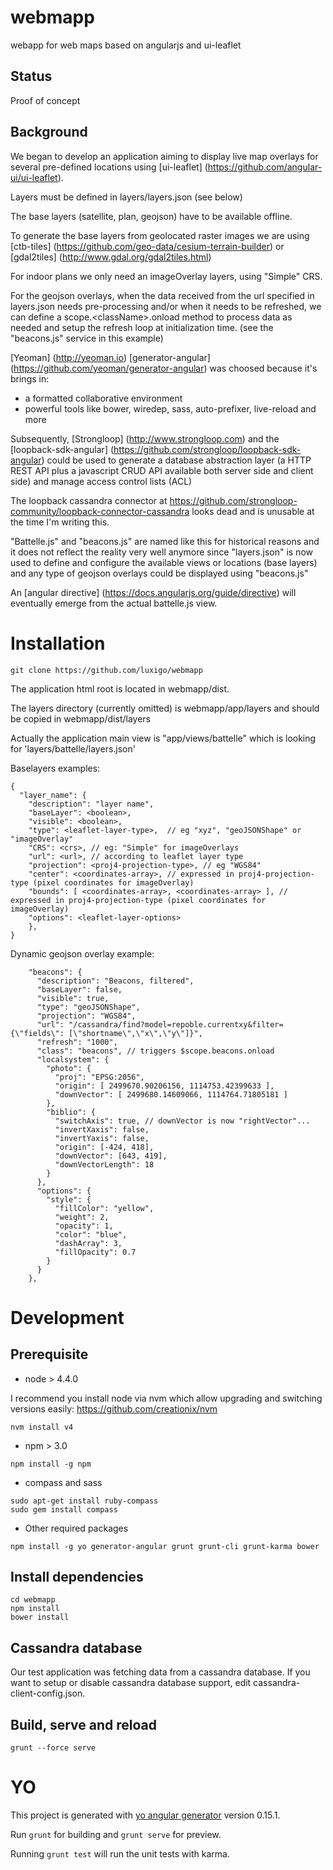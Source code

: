 # webmapp
webapp for web maps based on angularjs and ui-leaflet

## Status
Proof of concept

## Background
We began to develop an application aiming to display live map overlays for several pre-defined locations using [ui-leaflet] (https://github.com/angular-ui/ui-leaflet).

Layers must be defined in layers/layers.json (see below)

The base layers (satellite, plan, geojson) have to be available offline.

To generate the base layers from geolocated raster images we are using [ctb-tiles] (https://github.com/geo-data/cesium-terrain-builder) or [gdal2tiles] (http://www.gdal.org/gdal2tiles.html)

For indoor plans we only need an imageOverlay layers, using "Simple" CRS.

For the geojson overlays, when the data received from the url specified in layers.json needs pre-processing and/or when it needs to be refreshed, we can define a scope.&lt;className&gt;.onload method to process data as needed and setup the refresh loop at initialization time. (see the "beacons.js" service in this example)

[Yeoman] (http://yeoman.io) [generator-angular] (https://github.com/yeoman/generator-angular) was choosed because it's brings in:
- a formatted collaborative environment
- powerful tools like bower, wiredep, sass, auto-prefixer, live-reload and more

Subsequently, [Strongloop] (http://www.strongloop.com) and the [loopback-sdk-angular] (https://github.com/strongloop/loopback-sdk-angular) could be used to generate a database abstraction layer (a HTTP REST API plus a javascript CRUD API available both server side and client side) and manage access control lists (ACL) 

The loopback cassandra connector at https://github.com/strongloop-community/loopback-connector-cassandra looks dead and is unusable at the time I'm writing this.

"Battelle.js" and "beacons.js" are named like this for historical reasons and it does not reflect the reality very well anymore since "layers.json" is now used to define and configure the available views or locations (base layers) and any type of geojson overlays could be displayed using "beacons.js"

An [angular directive] (https://docs.angularjs.org/guide/directive) will eventually emerge from the actual battelle.js view.


# Installation
```
git clone https://github.com/luxigo/webmapp
```

The application html root is located in webmapp/dist.

The layers directory (currently omitted) is webmapp/app/layers and should be copied in webmapp/dist/layers

Actually the application main view is "app/views/battelle" which is looking for 'layers/battelle/layers.json'

Baselayers examples:
```
{ 
  "layer_name": {
    "description": "layer name",
    "baseLayer": <boolean>,
    "visible": <boolean>,
    "type": <leaflet-layer-type>,  // eg "xyz", "geoJSONShape" or "imageOverlay"
    "CRS": <crs>, // eg: "Simple" for imageOverlays
    "url": <url>, // according to leaflet layer type
    "projection": <proj4-projection-type>, // eg "WGS84"
    "center": <coordinates-array>, // expressed in proj4-projection-type (pixel coordinates for imageOverlay)
    "bounds": [ <coordinates-array>, <coordinates-array> ], // expressed in proj4-projection-type (pixel coordinates for imageOverlay)
    "options": <leaflet-layer-options>
    },
}
```
Dynamic geojson overlay example:

```
    "beacons": {
      "description": "Beacons, filtered",
      "baseLayer": false,
      "visible": true,
      "type": "geoJSONShape",
      "projection": "WGS84",
      "url": "/cassandra/find?model=repoble.currentxy&filter={\"fields\": [\"shortname\",\"x\",\"y\"]}",
      "refresh": "1000",
      "class": "beacons", // triggers $scope.beacons.onload
      "localsystem": {
        "photo": {
          "proj": "EPSG:2056",
          "origin": [ 2499670.90206156, 1114753.42399633 ],
          "downVector": [ 2499680.14609066, 1114764.71805181 ]
        },
        "biblio": {
          "switchAxis": true, // downVector is now "rightVector"...
          "invertXaxis": false,
          "invertYaxis": false,
          "origin": [-424, 418],
          "downVector": [643, 419],
          "downVectorLength": 18
        }
      },
      "options": {
        "style": {
          "fillColor": "yellow",
          "weight": 2,
          "opacity": 1,
          "color": "blue",
          "dashArray": 3,
          "fillOpacity": 0.7
        }
      }
    },

```

# Development

## Prerequisite

* node > 4.4.0

I recommend you install node via nvm which allow upgrading and switching versions easily:
  https://github.com/creationix/nvm
```
nvm install v4
```

* npm > 3.0
```
npm install -g npm
```

* compass and sass
``` 
sudo apt-get install ruby-compass 
sudo gem install compass
```

* Other required packages
```
npm install -g yo generator-angular grunt grunt-cli grunt-karma bower
```

## Install dependencies
```
cd webmapp
npm install
bower install
```

## Cassandra database
Our test application was fetching data from a cassandra database.
If you want to setup or disable cassandra database support, edit cassandra-client-config.json.

## Build, serve and reload
```
grunt --force serve
```



# YO

This project is generated with [yo angular generator](https://github.com/yeoman/generator-angular)
version 0.15.1.

Run `grunt` for building and `grunt serve` for preview.

Running `grunt test` will run the unit tests with karma.
